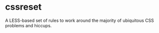 cssreset
========

A LESS-based set of rules to work around the majority of ubiquitous CSS problems and hiccups.
